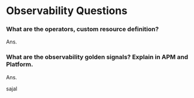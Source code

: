 # Observability Questions

### What are the operators, custom resource definition?

Ans. 

### What are the observability golden signals? Explain in APM and Platform.

Ans. 

sajal

